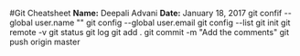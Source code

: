 #Git Cheatsheet
**Name:** Deepali Advani
**Date:** January 18, 2017
git confif --global user.name ""
git config --global user.email 
git config --list
git init
git remote -v
git status
git log
git add .
git commit -m "Add the comments"
git push origin master